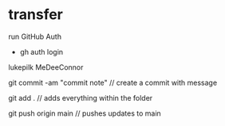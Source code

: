 # transfer

run GitHub Auth
- gh auth login

lukepilk
MeDeeConnor


git commit -am "commit note"    // create a commit with message

git add .                       // adds everything within the folder

git push origin main            // pushes updates to main

